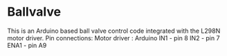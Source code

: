 # Ballvalve
This is an Arduino based ball valve control code integrated with the L298N motor driver.
Pin connections:
Motor driver : Arduino
IN1          - pin 8
IN2          - pin 7
ENA1         - pin A9
